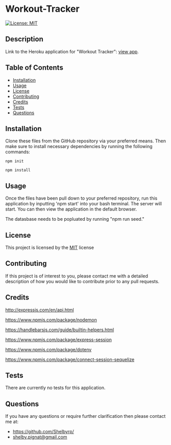 # Workout-Tracker

[![License: MIT](https://img.shields.io/badge/License-MIT-yellow.svg)](https://opensource.org/licenses/MIT)

## Description

Link to the Heroku application for "Workout Tracker": [view app](https://fathomless-beyond-96409.herokuapp.com/).

## Table of Contents

- [Installation](#installation)
- [Usage](#usage)
- [License](#license)
- [Contributing](#contributing)
- [Credits](#credits)
- [Tests](#tests)
- [Questions](#questions)

## Installation

Clone these files from the GitHub repository via your preferred means. Then make sure to install necessary dependencies by running the following commands:

```
npm init
```

```
npm install
```

## Usage

Once the files have been pull down to your preferred repository, run this application by inputting 'npm start' into your bash terminal. The server will start. You can then view the application in the default browser.

The datasbase needs to be popluated by running "npm run seed."

## License

This project is licensed by the [MIT](https://opensource.org/licenses/MIT) license

## Contributing

If this project is of interest to you, please contact me with a detailed description of how you would like to contribute prior to any pull requests.

## Credits

http://expressjs.com/en/api.html

https://www.npmjs.com/package/nodemon

https://handlebarsjs.com/guide/builtin-helpers.html

https://www.npmjs.com/package/express-session

https://www.npmjs.com/package/dotenv

https://www.npmjs.com/package/connect-session-sequelize

## Tests

There are currently no tests for this application.

## Questions

If you have any questions or require further clarification then please contact me at:

- https://github.com/Shelbyrp/
- shelby.pignat@gmail.com

